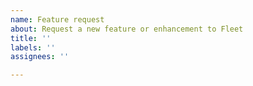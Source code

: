 ```yaml
---
name: Feature request
about: Request a new feature or enhancement to Fleet
title: ''
labels: ''
assignees: ''

---
```


<!--
Thanks for filing an issue!

Please provide as much context as you can about your use case.
-->